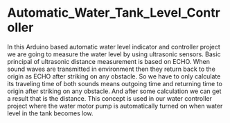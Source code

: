 # Automatic_Water_Tank_Level_Controller
In this Arduino based automatic water level indicator and controller project we are going to measure the water level by using ultrasonic sensors. Basic principal of ultrasonic distance measurement is based on ECHO. When sound waves are transmitted in environment then they return back to the origin as ECHO after striking on any obstacle. So we have to only calculate its traveling time of both sounds means outgoing time and returning time to origin after striking on any obstacle. And after some calculation we can get a result that is the distance. This concept is used in our water controller project where the water motor pump is automatically turned on when water level in the tank becomes low.
